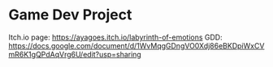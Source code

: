 # Game Dev Project
 
Itch.io page: https://ayagoes.itch.io/labyrinth-of-emotions
GDD: https://docs.google.com/document/d/1WvMqgGDngVO0Xdj86eBKDpiWxCVmR6K1gQPdAqVrg6U/edit?usp=sharing

